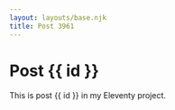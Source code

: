 ```yaml
---
layout: layouts/base.njk
title: Post 3961
---
```


# Post {{ id }}

This is post {{ id }} in my Eleventy project.
